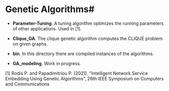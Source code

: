 # Genetic Algorithms#

* **Parameter-Tuning**. A tuning algorithm optimizes the running parameters of other applications. Used in [1].

* **Clique_GA**. The clique genetic algorithm computes the CLIQUE problem on given graphs.
 
* **bin**. In this directory there are compiled instances of the algorithms.

* **GA_modeling**. Work in progress.
  
  
  
[1] Rodis P. and Papadimitriou P. (2021). "Intelligent Network Service Embedding Using Genetic Algorithms",
26th IEEE Symposium on Computers and Communications
